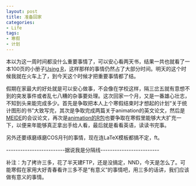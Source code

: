 ```yaml
---
layout: post
title: 准备回家
categories:
- Life
tags:
- 寒假
- 计划
---
```


本以为这一周时间都没什么重要事情了，可以安心看两天书，结果一共也就看了一本100页的小册子[Using R](http://cran.r-project.org/doc/contrib/usingR-2.pdf)，这样那样的事情仍然占了大部分时间。明天的这个时候我就在火车上了，到今天这个时候才把重要事情都了结。

假期在家最大的好处就是可以安心做事，不会像在学校这样，隔三岔五就有意想不到的突发事件或者乱七八糟的杂事要处理。这次回家一个月，又是一番雄心壮志，不知到头来能完成多少。首先是争取把本人上个寒假结束时才想起的计划“关于统计图形的书”大致写完，其次是争取完成两篇关于animation的英文论文，然后是[MEIDE](http://www.merit.unu.edu/MEIDE/)的会议论文，再次是[animation的R包](http://cran.r-project.org/package=animation)也要争取在寒假里能够大大扩充一下，以便来年能够真正拿出手给人看，最后就是看看英语，读读书完事。

另外还要琢磨琢磨COS月刊的事情，现在连LaTeX模板都搞不定，ft。

-------------------------据说我是分隔线-------------------------

补注：为了拷许三多，花了半天建FTP，还是没搞定，NND，今天是怎么了。可能寒假在家用大好青春看许三多不是“有意义”的事情吧，用三多的话讲，我们应该做有意义的事情。

